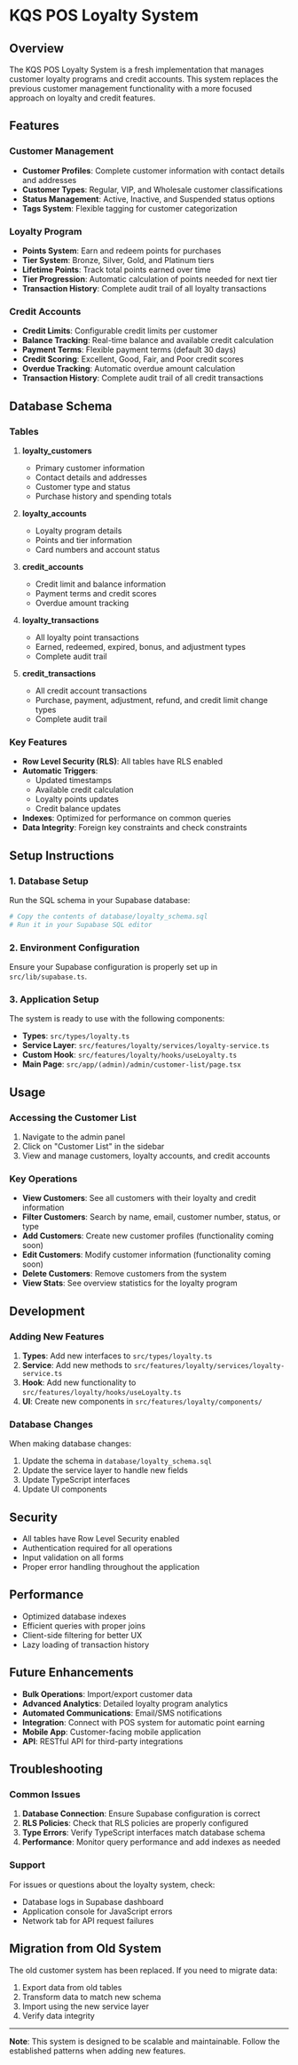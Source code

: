 # KQS POS Loyalty System

## Overview

The KQS POS Loyalty System is a fresh implementation that manages customer loyalty programs and credit accounts. This system replaces the previous customer management functionality with a more focused approach on loyalty and credit features.

## Features

### Customer Management
- **Customer Profiles**: Complete customer information with contact details and addresses
- **Customer Types**: Regular, VIP, and Wholesale customer classifications
- **Status Management**: Active, Inactive, and Suspended status options
- **Tags System**: Flexible tagging for customer categorization

### Loyalty Program
- **Points System**: Earn and redeem points for purchases
- **Tier System**: Bronze, Silver, Gold, and Platinum tiers
- **Lifetime Points**: Track total points earned over time
- **Tier Progression**: Automatic calculation of points needed for next tier
- **Transaction History**: Complete audit trail of all loyalty transactions

### Credit Accounts
- **Credit Limits**: Configurable credit limits per customer
- **Balance Tracking**: Real-time balance and available credit calculation
- **Payment Terms**: Flexible payment terms (default 30 days)
- **Credit Scoring**: Excellent, Good, Fair, and Poor credit scores
- **Overdue Tracking**: Automatic overdue amount calculation
- **Transaction History**: Complete audit trail of all credit transactions

## Database Schema

### Tables

1. **loyalty_customers**
   - Primary customer information
   - Contact details and addresses
   - Customer type and status
   - Purchase history and spending totals

2. **loyalty_accounts**
   - Loyalty program details
   - Points and tier information
   - Card numbers and account status

3. **credit_accounts**
   - Credit limit and balance information
   - Payment terms and credit scores
   - Overdue amount tracking

4. **loyalty_transactions**
   - All loyalty point transactions
   - Earned, redeemed, expired, bonus, and adjustment types
   - Complete audit trail

5. **credit_transactions**
   - All credit account transactions
   - Purchase, payment, adjustment, refund, and credit limit change types
   - Complete audit trail

### Key Features

- **Row Level Security (RLS)**: All tables have RLS enabled
- **Automatic Triggers**: 
  - Updated timestamps
  - Available credit calculation
  - Loyalty points updates
  - Credit balance updates
- **Indexes**: Optimized for performance on common queries
- **Data Integrity**: Foreign key constraints and check constraints

## Setup Instructions

### 1. Database Setup

Run the SQL schema in your Supabase database:

```bash
# Copy the contents of database/loyalty_schema.sql
# Run it in your Supabase SQL editor
```

### 2. Environment Configuration

Ensure your Supabase configuration is properly set up in `src/lib/supabase.ts`.

### 3. Application Setup

The system is ready to use with the following components:

- **Types**: `src/types/loyalty.ts`
- **Service Layer**: `src/features/loyalty/services/loyalty-service.ts`
- **Custom Hook**: `src/features/loyalty/hooks/useLoyalty.ts`
- **Main Page**: `src/app/(admin)/admin/customer-list/page.tsx`

## Usage

### Accessing the Customer List

1. Navigate to the admin panel
2. Click on "Customer List" in the sidebar
3. View and manage customers, loyalty accounts, and credit accounts

### Key Operations

- **View Customers**: See all customers with their loyalty and credit information
- **Filter Customers**: Search by name, email, customer number, status, or type
- **Add Customers**: Create new customer profiles (functionality coming soon)
- **Edit Customers**: Modify customer information (functionality coming soon)
- **Delete Customers**: Remove customers from the system
- **View Stats**: See overview statistics for the loyalty program

## Development

### Adding New Features

1. **Types**: Add new interfaces to `src/types/loyalty.ts`
2. **Service**: Add new methods to `src/features/loyalty/services/loyalty-service.ts`
3. **Hook**: Add new functionality to `src/features/loyalty/hooks/useLoyalty.ts`
4. **UI**: Create new components in `src/features/loyalty/components/`

### Database Changes

When making database changes:

1. Update the schema in `database/loyalty_schema.sql`
2. Update the service layer to handle new fields
3. Update TypeScript interfaces
4. Update UI components

## Security

- All tables have Row Level Security enabled
- Authentication required for all operations
- Input validation on all forms
- Proper error handling throughout the application

## Performance

- Optimized database indexes
- Efficient queries with proper joins
- Client-side filtering for better UX
- Lazy loading of transaction history

## Future Enhancements

- **Bulk Operations**: Import/export customer data
- **Advanced Analytics**: Detailed loyalty program analytics
- **Automated Communications**: Email/SMS notifications
- **Integration**: Connect with POS system for automatic point earning
- **Mobile App**: Customer-facing mobile application
- **API**: RESTful API for third-party integrations

## Troubleshooting

### Common Issues

1. **Database Connection**: Ensure Supabase configuration is correct
2. **RLS Policies**: Check that RLS policies are properly configured
3. **Type Errors**: Verify TypeScript interfaces match database schema
4. **Performance**: Monitor query performance and add indexes as needed

### Support

For issues or questions about the loyalty system, check:
- Database logs in Supabase dashboard
- Application console for JavaScript errors
- Network tab for API request failures

## Migration from Old System

The old customer system has been replaced. If you need to migrate data:

1. Export data from old tables
2. Transform data to match new schema
3. Import using the new service layer
4. Verify data integrity

---

**Note**: This system is designed to be scalable and maintainable. Follow the established patterns when adding new features. 